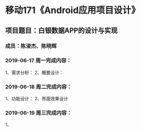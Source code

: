 # 移动171《Android应用项目设计》
## 项目题目：白银数据APP的设计与实现
### 成员：陈浚杰、陈晓辉
### 2019-06-17 周一完成内容：
1、需求分析：
2、概要设计：


### 2019-06-18 周二完成内容：
1、功能设计：
2、界面效果设计


### 2019-06-19 周三完成内容：
1、



